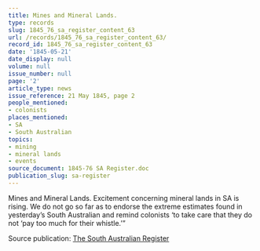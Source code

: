 ```yaml
---
title: Mines and Mineral Lands.
type: records
slug: 1845_76_sa_register_content_63
url: /records/1845_76_sa_register_content_63/
record_id: 1845_76_sa_register_content_63
date: '1845-05-21'
date_display: null
volume: null
issue_number: null
page: '2'
article_type: news
issue_reference: 21 May 1845, page 2
people_mentioned:
- colonists
places_mentioned:
- SA
- South Australian
topics:
- mining
- mineral lands
- events
source_document: 1845-76 SA Register.doc
publication_slug: sa-register
---
```


Mines and Mineral Lands.  Excitement concerning mineral lands in SA is rising.  We do not go so far as to endorse the extreme estimates found in yesterday’s South Australian and remind colonists ‘to take care that they do not ‘pay too much for their whistle.’”


Source publication: [The South Australian Register](/publications/sa-register/)
